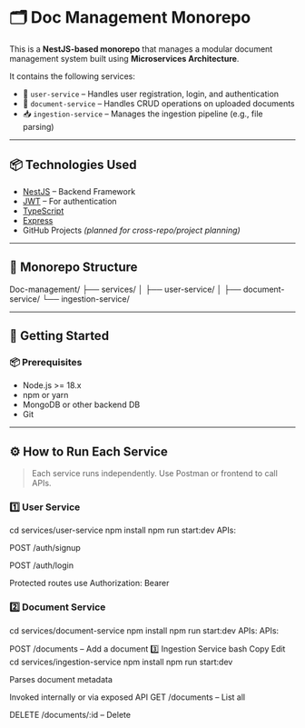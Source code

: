 # 🗂️ Doc Management Monorepo

This is a **NestJS-based monorepo** that manages a modular document management system built using **Microservices Architecture**.

It contains the following services:

- 🧑 `user-service` – Handles user registration, login, and authentication
- 📄 `document-service` – Handles CRUD operations on uploaded documents
- 📥 `ingestion-service` – Manages the ingestion pipeline (e.g., file parsing)

---

## 📦 Technologies Used

- [NestJS](https://nestjs.com/) – Backend Framework
- [JWT](https://jwt.io/) – For authentication
- [TypeScript](https://www.typescriptlang.org/)
- [Express](https://expressjs.com/)
- GitHub Projects *(planned for cross-repo/project planning)*

---

## 📁 Monorepo Structure
Doc-management/
├── services/
│ ├── user-service/
│ ├── document-service/
  └── ingestion-service/

---

## 🚀 Getting Started

### 📦 Prerequisites

- Node.js >= 18.x
- npm or yarn
- MongoDB or other backend DB
- Git

---

## ⚙️ How to Run Each Service

> Each service runs independently. Use Postman or frontend to call APIs.

### 1️⃣ User Service

cd services/user-service
npm install
npm run start:dev
APIs:

POST /auth/signup

POST /auth/login

Protected routes use Authorization: Bearer <token>

### 2️⃣ Document Service

cd services/document-service
npm install
npm run start:dev
APIs:
APIs:

POST /documents – Add a document
3️⃣ Ingestion Service
bash
Copy
Edit
cd services/ingestion-service
npm install
npm run start:dev

Parses document metadata

Invoked internally or via exposed API
GET /documents – List all

DELETE /documents/:id – Delete

